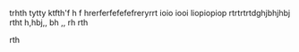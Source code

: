 trhth
tytty
ktfth'f
h
f
hrerferfefefefreryrrt
ioio
iooi
liopiopiop
rtrtrtrtdghjbhjhbj
rtht
h,hbj,,
bh
,,
rh
rth

rth
